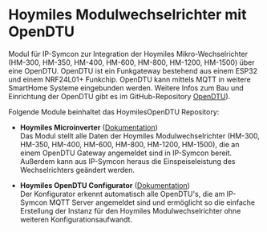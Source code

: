 # Hoymiles Modulwechselrichter mit OpenDTU

Modul für IP-Symcon zur Integration der Hoymiles Mikro-Wechselrichter (HM-300, HM-350, HM-400, HM-600, HM-800, HM-1200, HM-1500) über eine OpenDTU. OpenDTU ist ein Funkgateway bestehend aus einem ESP32 und einem NRF24L01+ Funkchip. OpenDTU kann mittels MQTT in weitere SmartHome Systeme eingebunden werden. Weitere Infos zum Bau und Einrichtung der OpenDTU gibt es im GitHub-Repository [OpenDTU](https://github.com/tbnobody/OpenDTU)).


Folgende Module beinhaltet das HoymilesOpenDTU Repository:

- __Hoymiles Microinverter__ ([Dokumentation](HoymilesMicroinverter))  
	Das Modul stellt alle Daten der Hoymiles Modulwechselrichter (HM-300, HM-350, HM-400, HM-600, HM-800, HM-1200, HM-1500), die an einem OpenDTU Gateway angemeldet sind in IP-Symcon bereit. Außerdem kann aus IP-Symcon heraus die Einspeiseleistung des Wechselrichters geändert werden.

- __Hoymiles OpenDTU Configurator__ ([Dokumentation](HoymilesOpenDTUConfigurator))  
	Der Konfigurator erkennt automatisch alle OpenDTU's, die am IP-Symcon MQTT Server angemeldet sind und ermöglicht so die einfache Erstellung der Instanz für den Hoymiles Modulwechselrichter ohne weiteren Konfigurationsaufwandt.